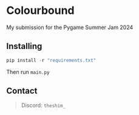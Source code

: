 # Colourbound
My submission for the Pygame Summer Jam 2024

## Installing
```py
pip install -r "requirements.txt"
```
Then run `main.py`

## Contact

> Discord: `theshim_`
